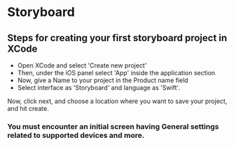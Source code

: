 
# Storyboard

## Steps for creating your first storyboard project in XCode

  * Open XCode and select 'Create new project'
  * Then, under the iOS panel select 'App' inside the application section
  * Now, give a Name to your project in the Product name field
  * Select interface as 'Storyboard' and language as 'Swift'.

Now, click next, and choose a location where you want to save your project, and hit create.


### You must encounter an initial screen having General settings related to supported devices and more.


